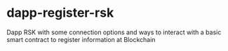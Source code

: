 # dapp-register-rsk
Dapp RSK with some connection options and ways to interact with a basic smart contract to register information at Blockchain
